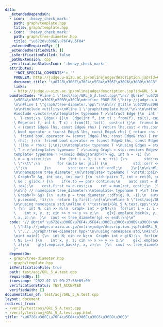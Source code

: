 ```yaml
---
data:
  _extendedDependsOn:
  - icon: ':heavy_check_mark:'
    path: graph/template.hpp
    title: graph/template.hpp
  - icon: ':heavy_check_mark:'
    path: graph/tree-diameter.hpp
    title: "\u6728\u306E\u76F4\u5F84"
  _extendedRequiredBy: []
  _extendedVerifiedWith: []
  _isVerificationFailed: false
  _pathExtension: cpp
  _verificationStatusIcon: ':heavy_check_mark:'
  attributes:
    '*NOT_SPECIAL_COMMENTS*': ''
    PROBLEM: http://judge.u-aizu.ac.jp/onlinejudge/description.jsp?id=GRL_5_A
    document_title: "\u6728\u306E\u76F4\u5F84\u306E\u30C6\u30B9\u30C8"
    links:
    - http://judge.u-aizu.ac.jp/onlinejudge/description.jsp?id=GRL_5_A
  bundledCode: "#line 1 \"test/aoj/GRL_5_A.test.cpp\"\n// @brief \u6728\u306E\u76F4\
    \u5F84\u306E\u30C6\u30B9\u30C8\n#define PROBLEM \"http://judge.u-aizu.ac.jp/onlinejudge/description.jsp?id=GRL_5_A\"\
    \n\n#line 1 \"graph/tree-diameter.hpp\"\n\n\n// @title \u6728\u306E\u76F4\u5F84\
    \n\n#include <utility>\n#line 1 \"graph/template.hpp\"\n\n\n\n#include <iostream>\n\
    #include <vector>\n\ntemplate< typename T >\nstruct Edge {\n  int from, to;\n\
    \  T cost;\n  Edge() {}\n  Edge(int f, int t) : from(f), to(t), cost(1) {}\n \
    \ Edge(int f, int t, T c) : from(f), to(t), cost(c) {}\n  friend bool operator\
    \ < (const Edge& lhs, const Edge& rhs) { return lhs.cost < rhs.cost; };\n  friend\
    \ bool operator > (const Edge& lhs, const Edge& rhs) { return rhs < lhs; };\n\
    \  friend bool operator <= (const Edge& lhs, const Edge& rhs) { return !(lhs >\
    \ rhs); };\n  friend bool operator >= (const Edge& lhs, const Edge& rhs) { return\
    \ !(lhs < rhs); };\n};\n\ntemplate< typename T >\nusing Edges = std::vector< Edge<\
    \ T > >;\ntemplate< typename T >\nusing Graph = std::vector< Edges< T > >;\n\n\
    template< typename T >\nvoid debug(Graph<T> &g, int n = -1) {\n    if (n == -1)\
    \ n = g.size();\n    for (int i = 0; i < n; ++i) {\n        std::cerr << i  <<\
    \ \"\\t\";\n        for (auto &e: g[i]) {\n            std::cerr << e.to << \"\
    ,\";\n        }\n        std::cerr << std::endl;\n    }\n}\n\n\n#line 7 \"graph/tree-diameter.hpp\"\
    \n\nnamespace tree_diameter_\n{\ntemplate< typename T >\nstd::pair< T, int > dfs(const\
    \ Graph<T> &g, int idx, int par) {\n  std::pair< T, int > ret(0, idx);\n  for(auto\
    \ &e : g[idx]) {\n    if(e.to == par) continue;\n    auto cost = dfs(g, e.to,\
    \ idx);\n    cost.first += e.cost;\n    ret = max(ret, cost);\n  }\n  return ret;\n\
    }\n\n} // namespace tree_diameter\n\ntemplate< typename T >\nT tree_diameter(const\
    \ Graph<T> &g) {\n  auto p = tree_diameter_::dfs(g, 0, -1);\n  auto q = tree_diameter_::dfs(g,\
    \ p.second, -1);\n  return (q.first);\n}\n\n\n#line 5 \"test/aoj/GRL_5_A.test.cpp\"\
    \n\nusing namespace std;\n#line 8 \"test/aoj/GRL_5_A.test.cpp\"\n\nint main()\
    \ {\n  int N; cin >> N;\n  Graph< int > g(N);\n  for(int i = 1; i < N; i++) {\n\
    \    int x, y, z; cin >> x >> y >> z;\n    g[x].emplace_back(x, y, z);\n    g[y].emplace_back(y,\
    \ x, z);\n  }\n  cout << tree_diameter(g) << endl;\n}\n"
  code: "// @brief \u6728\u306E\u76F4\u5F84\u306E\u30C6\u30B9\u30C8\n#define PROBLEM\
    \ \"http://judge.u-aizu.ac.jp/onlinejudge/description.jsp?id=GRL_5_A\"\n\n#include\
    \ \"../../graph/tree-diameter.hpp\"\n\nusing namespace std;\n#include <iostream>\n\
    \nint main() {\n  int N; cin >> N;\n  Graph< int > g(N);\n  for(int i = 1; i <\
    \ N; i++) {\n    int x, y, z; cin >> x >> y >> z;\n    g[x].emplace_back(x, y,\
    \ z);\n    g[y].emplace_back(y, x, z);\n  }\n  cout << tree_diameter(g) << endl;\n\
    }"
  dependsOn:
  - graph/tree-diameter.hpp
  - graph/template.hpp
  isVerificationFile: true
  path: test/aoj/GRL_5_A.test.cpp
  requiredBy: []
  timestamp: '2022-07-31 09:27:58+09:00'
  verificationStatus: TEST_ACCEPTED
  verifiedWith: []
documentation_of: test/aoj/GRL_5_A.test.cpp
layout: document
redirect_from:
- /verify/test/aoj/GRL_5_A.test.cpp
- /verify/test/aoj/GRL_5_A.test.cpp.html
title: "\u6728\u306E\u76F4\u5F84\u306E\u30C6\u30B9\u30C8"
---
```

